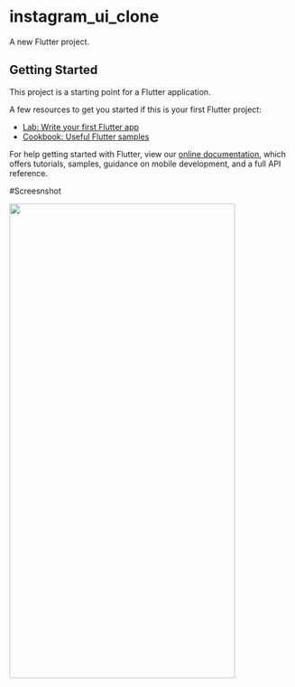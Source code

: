 # instagram_ui_clone

A new Flutter project.

## Getting Started

This project is a starting point for a Flutter application.

A few resources to get you started if this is your first Flutter project:

- [Lab: Write your first Flutter app](https://flutter.dev/docs/get-started/codelab)
- [Cookbook: Useful Flutter samples](https://flutter.dev/docs/cookbook)

For help getting started with Flutter, view our
[online documentation](https://flutter.dev/docs), which offers tutorials,
samples, guidance on mobile development, and a full API reference.

#Screesnshot

<img src="https://user-images.githubusercontent.com/106868350/180862133-c42665ac-f4c9-4ce4-a384-a93c8d184dba.png" width="400" height="840" />
